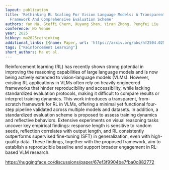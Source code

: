 ```yaml
---
layout: publication
title: 'Rethinking RL Scaling For Vision Language Models: A Transparent, From-scratch
  Framework And Comprehensive Evaluation Scheme'
authors: Yan Ma, Steffi Chern, Xuyang Shen, Yiran Zhong, Pengfei Liu
conference: No Venue
year: 2025
bibkey: ma2025rethinking
additional_links: [{name: Paper, url: 'https://arxiv.org/abs/hf2504.02587'}]
tags: ["Reinforcement Learning"]
short_authors: Ma et al.
---
```

Reinforcement learning (RL) has recently shown strong potential in improving the reasoning capabilities of large language models and is now being actively extended to vision-language models (VLMs). However, existing RL applications in VLMs often rely on heavily engineered frameworks that hinder reproducibility and accessibility, while lacking standardized evaluation protocols, making it difficult to compare results or interpret training dynamics. This work introduces a transparent, from-scratch framework for RL in VLMs, offering a minimal yet functional four-step pipeline validated across multiple models and datasets. In addition, a standardized evaluation scheme is proposed to assess training dynamics and reflective behaviors. Extensive experiments on visual reasoning tasks uncover key empirical findings: response length is sensitive to random seeds, reflection correlates with output length, and RL consistently outperforms supervised fine-tuning (SFT) in generalization, even with high-quality data. These findings, together with the proposed framework, aim to establish a reproducible baseline and support broader engagement in RL-based VLM research.

https://huggingface.co/discussions/paper/67ef3f9904be7fba0c882772